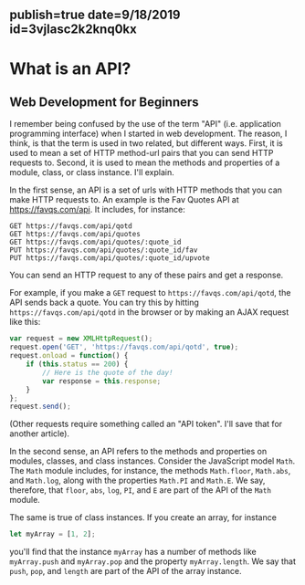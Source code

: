 publish=true
date=9/18/2019
id=3vjlasc2k2knq0kx
---
# What is an API?
## Web Development for Beginners

I remember being confused by the use of the term "API" (i.e. application programming interface) when I started in web development. The reason, I think, is that the term is used in two related, but different ways. First, it is used to mean a set of HTTP method-url pairs that you can send HTTP requests to. Second, it is used to mean the methods and properties of a module, class, or class instance. I'll explain.

In the first sense, an API is a set of urls with HTTP methods that you can make HTTP requests to. An example is the Fav Quotes API at https://favqs.com/api. It includes, for instance:
```text
GET https://favqs.com/api/qotd
GET https://favqs.com/api/quotes
GET https://favqs.com/api/quotes/:quote_id
PUT https://favqs.com/api/quotes/:quote_id/fav
PUT https://favqs.com/api/quotes/:quote_id/upvote
```
You can send an HTTP request to any of these pairs and get a response.

For example, if you make a `GET` request to `https://favqs.com/api/qotd`, the API sends back a quote. You can try this by hitting `https://favqs.com/api/qotd` in the browser or by making an AJAX request like this:

```javascript
var request = new XMLHttpRequest();
request.open('GET', 'https://favqs.com/api/qotd', true);
request.onload = function() {
    if (this.status == 200) {
        // Here is the quote of the day!
        var response = this.response;
    }
};
request.send();
```
(Other requests require something called an "API token". I'll save that for another article).

In the second sense, an API refers to the methods and properties on modules, classes, and class instances. Consider the JavaScript model `Math`. The `Math` module includes, for instance, the methods `Math.floor`, `Math.abs`, and `Math.log`, along with the properties `Math.PI` and `Math.E`. We say, therefore, that `floor`, `abs`, `log`, `PI`, and `E` are part of the API of the `Math` module.

The same is true of class instances. If you create an array, for instance
```javascript
let myArray = [1, 2];
```  
you'll find that the instance `myArray` has a number of methods like `myArray.push` and `myArray.pop` and the property `myArray.length`. We say that `push`, `pop`, and `length` are part of the API of the array instance.
